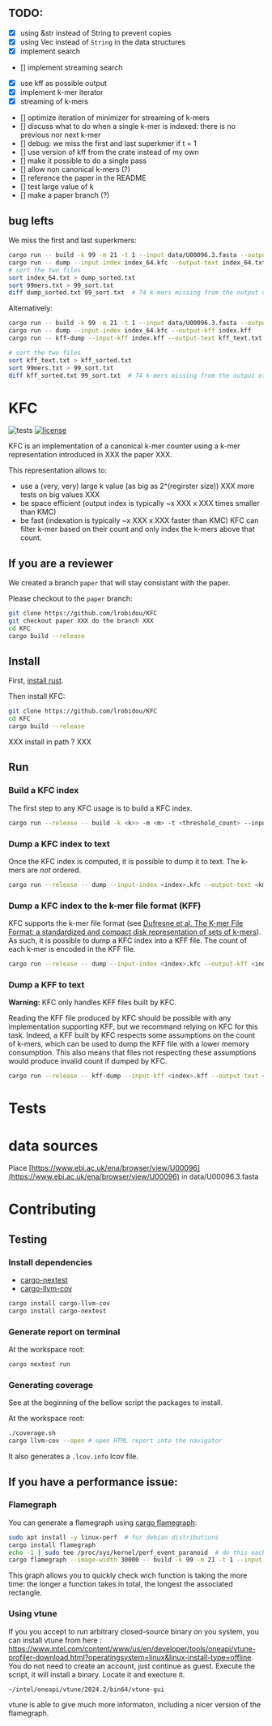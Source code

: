 ## TODO:
- [x] using &str instead of String to prevent copies
- [x] using Vec<u8> instead of `String` in the data structures
- [x] implement search
- [] implement streaming search
- [x] use kff as possible output
- [x] implement k-mer iterator
- [x] streaming of k-mers
- [] optimize iteration of minimizer for streaming of k-mers
- [] discuss what to do when a single k-mer is indexed: there is no previous nor next k-mer
- [] debug: we miss the first and last superkmer if t = 1 
- [] use version of kff from the crate instead of my own 
- [] make it possible to do a single pass 
- [] allow non canonical k-mers (?)
- [] reference the paper in the README
- [] test large value of k
- [] make a paper branch (?)

## bug lefts
We miss the first and last superkmers:
```bash
cargo run -- build -k 99 -m 21 -t 1 --input data/U00096.3.fasta --output index_64.kfc --check-kmc data/99mers.txt
cargo run -- dump --input-index index_64.kfc --output-text index_64.txt
# sort the two files
sort index_64.txt > dump_sorted.txt 
sort 99mers.txt > 99_sort.txt
diff dump_sorted.txt 99_sort.txt  # 74 k-mers missing from the output of KFC
```
Alternatively:
```bash
cargo run -- build -k 99 -m 21 -t 1 --input data/U00096.3.fasta --output index_64.kfc --check-kmc data/99mers.txt
cargo run -- dump --input-index index_64.kfc --output-kff index.kff
cargo run -- kff-dump --input-kff index.kff --output-text kff_text.txt

# sort the two files
sort kff_text.txt > kff_sorted.txt
sort 99mers.txt > 99_sort.txt
diff kff_sorted.txt 99_sort.txt  # 74 k-mers missing from the output of KFC
```
# KFC

![tests](https://github.com/lrobidou/KFC/workflows/tests/badge.svg)
[![license](https://img.shields.io/badge/license-AGPL-purple)](https://github.com/lrobidou/KFC//blob/main/LICENSE)

KFC is an implementation of a canonical k-mer counter using a k-mer representation introduced in XXX the paper XXX.

This representation allows to:
- use a (very, very) large k value (as big as 2^(regirster size)) XXX more tests on big values XXX
- be space efficient (output index is typically ~x XXX x XXX times smaller than KMC)
- be fast (indexation is typically ~x XXX x XXX faster than KMC)
KFC can filter k-mer based on their count and only index the k-mers above that count.

## If you are a reviewer
We created a branch `paper` that will stay consistant with the paper.

Please checkout to the `paper` branch:
```bash
git clone https://github.com/lrobidou/KFC
git checkout paper XXX do the branch XXX
cd KFC
cargo build --release
```

## Install

First, [install rust](https://www.rust-lang.org/learn/get-started).

Then install KFC:
```bash
git clone https://github.com/lrobidou/KFC
cd KFC
cargo build --release
```
XXX install in path ? XXX

## Run
### Build a KFC index
The first step to any KFC usage is to build a KFC index.
```bash
cargo run --release -- build -k <k>> -m <m> -t <threshold_count> --input <file>.fasta --output <index>.kfc
```

### Dump a KFC index to text
Once the KFC index is computed, it is possible to dump it to text. The k-mers are *not* ordered.
```bash
cargo run --release -- dump --input-index <index>.kfc --output-text <kmers.txt>
```

### Dump a KFC index to the k-mer file format (KFF)
KFC supports the k-mer file format (see [Dufresne et al, The K-mer File Format: a standardized and compact disk representation of sets of k-mers](https://doi.org/10.1093/bioinformatics/btac528)).
As such, it is possible to dump a KFC index into a KFF file.
The count of each k-mer is encoded in the KFF file. 
```bash
cargo run --release -- dump --input-index <index>.kfc --output-kff <index>.kff
```

### Dump a KFF to text
**Warning:** KFC only handles KFF files built by KFC.

Reading the KFF file produced by KFC should be possible with any implementation supporting KFF, but we recommand relying on KFC for this task. Indeed, a KFF built by KFC respects some assumptions on the count of k-mers, which can be used to dump the KFF file with a lower memory consumption. This also means that files not respecting these assumptions would produce invalid count if dumped by KFC.

```bash 
cargo run --release -- kff-dump --input-kff <index>.kff --output-text <index>.txt
```

# Tests
# data sources
Place [https://www.ebi.ac.uk/ena/browser/view/U00096](https://www.ebi.ac.uk/ena/browser/view/U00096) in data/U00096.3.fasta

# Contributing

## Testing

### Install dependencies

* [cargo-nextest](https://nexte.st/)
* [cargo-llvm-cov](https://crates.io/crates/cargo-llvm-cov)
```bash
cargo install cargo-llvm-cov
cargo install cargo-nextest
```

### Generate report on terminal

At the workspace root:
```bash
cargo nextest run
```

### Generating coverage

See at the beginning of the bellow script the packages to install.

At the workspace root:

```bash
./coverage.sh
cargo llvm-cov --open # open HTML report into the navigator
```

It also generates a `.lcov.info` lcov file.

## If you have a performance issue:
### Flamegraph
You can generate a flamegraph using [cargo flamegraph](https://github.com/flamegraph-rs/flamegraph):
```bash
sudo apt install -y linux-perf  # for debian distributions
cargo install flamegraph
echo -1 | sudo tee /proc/sys/kernel/perf_event_paranoid  # do this each time you reboot
cargo flamegraph --image-width 30000 -- build -k 99 -m 21 -t 1 --input data/U00096.3.fasta # change the width to suit your need
```
This graph allows you to quickly check wich function is taking the more time: the longer a function takes in total, the longest the associated rectangle.

### Using vtune
If you you accept to run arbitrary closed-source binary on you system, you can install vtune from here : https://www.intel.com/content/www/us/en/developer/tools/oneapi/vtune-profiler-download.html?operatingsystem=linux&linux-install-type=offline. You do not need to create an account, just continue as guest.
Execute the script, it will install a binary. Locate it and execture it.
```bash
~/intel/oneapi/vtune/2024.2/bin64/vtune-gui
```
vtune is able to give much more informaton, including a nicer version of the flamegraph.